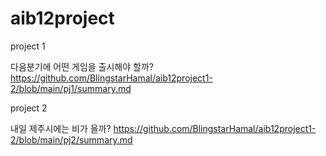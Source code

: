 # aib12project

project 1

다음분기에 어떤 게임을 출시해야 할까?
https://github.com/BlingstarHamal/aib12project1-2/blob/main/pj1/summary.md


project 2

내일 제주시에는 비가 올까?
https://github.com/BlingstarHamal/aib12project1-2/blob/main/pj2/summary.md
